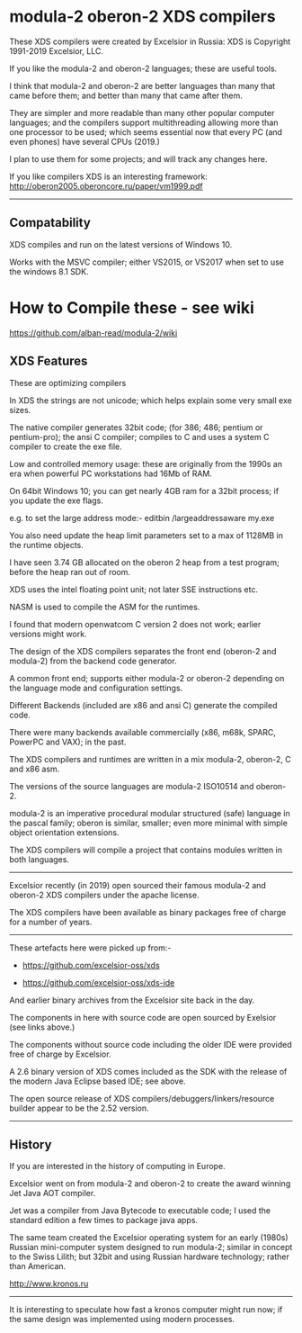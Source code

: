 # modula-2 oberon-2 XDS compilers

These XDS compilers were created by Excelsior in Russia: XDS is Copyright 1991-2019 Excelsior, LLC.

If you like the modula-2 and oberon-2 languages; these are useful tools.

I think that modula-2 and oberon-2 are better languages than many that came before them; and better than many that came after them.

They are simpler and more readable than many other popular computer languages; and the compilers support multithreading allowing more than one processor to be used; which seems essential now that every PC (and even phones) have several CPUs (2019.)

I plan to use them for some projects; and will track any changes here.

If you like compilers XDS is an interesting framework: http://oberon2005.oberoncore.ru/paper/vm1999.pdf


----
## Compatability

XDS compiles and run on the latest versions of Windows 10.

Works with the MSVC compiler; either VS2015, or VS2017 when set to use the windows 8.1 SDK.

# How to Compile these - see wiki 

https://github.com/alban-read/modula-2/wiki

## XDS Features

These are optimizing compilers

In XDS the strings are not unicode; which helps explain some very small exe sizes.

The native compiler generates 32bit code; (for 386; 486; pentium or pentium-pro); the ansi C compiler; compiles to C and uses a system C compiler to create the exe file.

Low and controlled memory usage: these are originally from the 1990s an era when powerful PC workstations had 16Mb of RAM. 

On 64bit Windows 10; you can get nearly 4GB ram for a 32bit process; if you update the exe flags.

e.g. to set the large address mode:- editbin /largeaddressaware my.exe 

You also need update the heap limit parameters set to a max of 1128MB in the runtime objects.

I have seen 3.74 GB allocated on the oberon 2 heap from a test program; before the heap ran out of room.

XDS uses the intel floating point unit; not later SSE instructions etc.

NASM is used to compile the ASM for the runtimes.

I found that modern openwatcom C version 2 does not work; earlier versions might work.

The design of the XDS compilers separates the front end (oberon-2 and modula-2) from the backend code generator.

A common front end; supports either modula-2 or oberon-2 depending on the language mode and configuration settings.

Different Backends (included are x86 and ansi C) generate the compiled code.

There were many backends available commercially (x86, m68k, SPARC, PowerPC and VAX); in the past.

The XDS compilers and runtimes are written in a mix modula-2, oberon-2, C and x86 asm.

The versions of the source languages are modula-2 ISO10514 and oberon-2.

modula-2 is an imperative procedural modular structured (safe) language in the pascal family; oberon is similar, smaller; even more minimal with simple object orientation extensions.

The XDS compilers will compile a project that contains modules written in both languages.


----

Excelsior recently (in 2019) open sourced their famous modula-2 and oberon-2 XDS compilers under the apache license.

The XDS compilers have been available as binary packages free of charge for a number of years.


----

These artefacts here were picked up from:- 

* https://github.com/excelsior-oss/xds

* https://github.com/excelsior-oss/xds-ide

And earlier binary archives from the Excelsior site back in the day.

The components in here with source code are open sourced by Exelsior (see links above.)

The components without source code including the older IDE were provided free of charge by Excelsior.
 
A 2.6 binary version of XDS comes included as the SDK with the release of the modern Java Eclipse based IDE; see above.

The open source release of XDS compilers/debuggers/linkers/resource builder appear to be the 2.52 version.



-------

## History

If you are interested in the history of computing in Europe.

Excelsior went on from modula-2 and oberon-2 to create the award winning Jet Java AOT compiler.

Jet was a compiler from Java Bytecode to executable code; I used the standard edition a few times to package java apps.

The same team created the Excelsior operating system for an early (1980s) Russian mini-computer system designed to run modula-2; similar in concept to the Swiss Lilith; but 32bit and using Russian hardware technology; rather than American.

http://www.kronos.ru


---

It is interesting to speculate how fast a kronos computer might run now; if the same design was implemented using modern processes.



